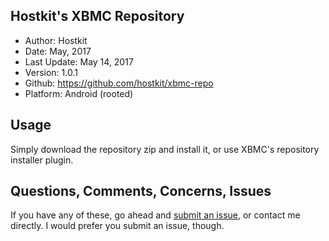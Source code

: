 Hostkit's XBMC Repository
--------------------------------

* Author:	Hostkit
* Date:		May, 2017
* Last Update:	May 14, 2017
* Version:	1.0.1
* Github:	<https://github.com/hostkit/xbmc-repo>
* Platform: Android (rooted)

Usage
-----
Simply download the repository zip and install it, or use XBMC's repository installer plugin.

Questions, Comments, Concerns, Issues
-------------------------------------
If you have any of these, go ahead and [submit an issue](https://github.com/hostkit/xbmc-repo/issues),
or contact me directly. I would prefer you submit an issue, though.
